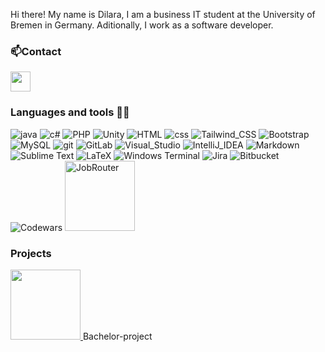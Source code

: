 Hi there! My name is Dilara, I am a business IT student at the University of Bremen in Germany. Aditionally, I work as a software developer.

### 📫Contact

<p align="left"> <a href="https://www.linkedin.com/in/zeynep-dilara-de%C4%9Ferliyurt-633699217/" target="_blank" rel="noreferrer"><img src="https://raw.githubusercontent.com/danielcranney/readme-generator/main/public/icons/socials/linkedin.svg" width="32" height="32" /></a></p>

### Languages and tools 👩‍💻

<img alt="java" src="https://img.shields.io/badge/Java-ED8B00?style=for-the-badge&logo=java&logoColor=white"> <img alt="c#" src="https://img.shields.io/badge/C%23-239120?style=for-the-badge&logo=c-sharp&logoColor=white"> <img alt="PHP" src="https://img.shields.io/badge/PHP-777BB4?style=for-the-badge&logo=php&logoColor=white"> <img alt="Unity" src="https://img.shields.io/badge/Unity-100000?style=for-the-badge&logo=unity&logoColor=white">  <img alt="HTML" src="https://img.shields.io/badge/HTML-239120?style=for-the-badge&logo=html5&logoColor=white"> <img alt="css" src="https://img.shields.io/badge/CSS-239120?&style=for-the-badge&logo=css3&logoColor=white"> <img alt="Tailwind_CSS" src="https://img.shields.io/badge/Tailwind_CSS-38B2AC?style=for-the-badge&logo=tailwind-css&logoColor=white"> <img alt="Bootstrap" src="https://img.shields.io/badge/Bootstrap-563D7C?style=for-the-badge&logo=bootstrap&logoColor=white">  <img alt="MySQL" src="https://img.shields.io/badge/MySQL-005C84?style=for-the-badge&logo=mysql&logoColor=white">
<img alt="git" src="https://img.shields.io/badge/-Git-F05032?&style=for-the-badge&logo=git&logoColor=white" /> <img alt="GitLab" src="https://img.shields.io/badge/gitlab-%23181717.svg?style=for-the-badge&logo=gitlab&logoColor=white">
<img alt="Visual_Studio" src="https://img.shields.io/badge/Visual_Studio-5C2D91?style=for-the-badge&logo=visual%20studio&logoColor=white"> <img alt="IntelliJ_IDEA" src="https://img.shields.io/badge/IntelliJ_IDEA-000000.svg?style=for-the-badge&logo=intellij-idea&logoColor=white">
<img alt="Markdown" src="https://img.shields.io/badge/Markdown-000000?style=for-the-badge&logo=markdown&logoColor=white"> <img alt="Sublime Text" src="https://img.shields.io/static/v1?style=for-the-badge&message=Sublime+Text&color=222222&logo=Sublime+Text&logoColor=FF9800&label=">
<img alt="LaTeX" src="https://img.shields.io/badge/latex-%23008080.svg?style=for-the-badge&logo=latex&logoColor=white"> <img alt="Windows Terminal" src="https://img.shields.io/badge/windows%20terminal-4D4D4D?style=for-the-badge&logo=windows%20terminal&logoColor=white"> <img alt="Jira" src="https://img.shields.io/badge/Jira-0078D6?style=for-the-badge&logo=Jira&logoColor=white"> <img alt="Bitbucket" src="https://img.shields.io/badge/Bitbucket-0747a6?style=for-the-badge&logo=bitbucket&logoColor=white"> <img alt="Codewars" src= "https://img.shields.io/badge/Codewars-B1361E?style=for-the-badge&logo=Codewars&logoColor=white"> <img alt="JobRouter" src="https://user-images.githubusercontent.com/107054085/203072610-f2f7e1fa-3621-4014-a204-28a2bd4b809b.png" style="width:7rem">
     
### Projects

<a href="https://see.uni-bremen.de/" target="_blank">
<img src="https://see.uni-bremen.de/wp-content/uploads/2021/02/see_logo-250x95.png" style="width:7rem">
</a>
 Bachelor-project
